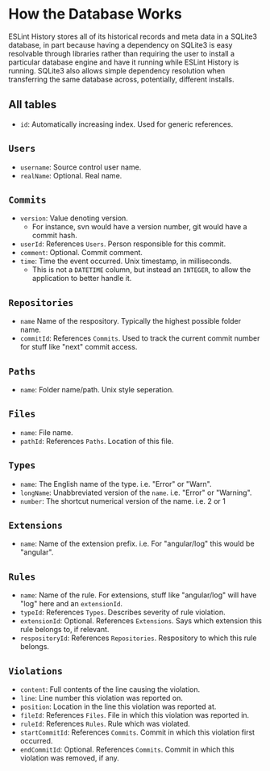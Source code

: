 # How the Database Works

ESLint History stores all of its historical records and meta data in a SQLite3 database, in part because having a dependency on SQLite3 is easy resolvable through libraries rather than requiring the user to install a particular database engine and have it running while ESLint History is running. SQLite3 also allows simple dependency resolution when transferring the same database across, potentially, different installs.

## All tables
  * `id`: Automatically increasing index. Used for generic references.

## `Users`
  * `username`: Source control user name.
  * `realName`: Optional. Real name.

## `Commits`
  * `version`: Value denoting version.
    * For instance, svn would have a version number, git would have a commit hash.
  * `userId`: References `Users`. Person responsible for this commit.
  * `comment`: Optional. Commit comment.
  * `time`: Time the event occurred. Unix timestamp, in milliseconds.
    * This is not a `DATETIME` column, but instead an `INTEGER`, to allow the application to better handle it.

## `Repositories`
  * `name` Name of the respository. Typically the highest possible folder name.
  * `commitId`: References `Commits`. Used to track the current commit number for stuff like "next" commit access.

## `Paths`
  * `name`: Folder name/path. Unix style seperation.

## `Files`
  * `name`: File name.
  * `pathId`: References `Paths`. Location of this file.

## `Types`
  * `name`: The English name of the type. i.e. "Error" or "Warn".
  * `longName`: Unabbreviated version of the `name`. i.e. "Error" or "Warning".
  * `number`: The shortcut numerical version of the name. i.e. 2 or 1

## `Extensions`
  * `name`: Name of the extension prefix. i.e. For "angular/log" this would be "angular".

## `Rules`
  * `name`: Name of the rule. For extensions, stuff like "angular/log" will have "log" here and an `extensionId`.
  * `typeId`: References `Types`. Describes severity of rule violation.
  * `extensionId`: Optional. References `Extensions`. Says which extension this rule belongs to, if relevant.
  * `respositoryId`: References `Repositories`. Respository to which this rule belongs.

## `Violations`
  * `content`: Full contents of the line causing the violation.
  * `line`: Line number this violation was reported on.
  * `position`: Location in the line this violation was reported at.
  * `fileId`: References `Files`. File in which this violation was reported in.
  * `ruleId`: References `Rules`. Rule which was violated.
  * `startCommitId`: References `Commits`. Commit in which this violation first occurred.
  * `endCommitId`: Optional. References `Commits`. Commit in which this violation was removed, if any.
